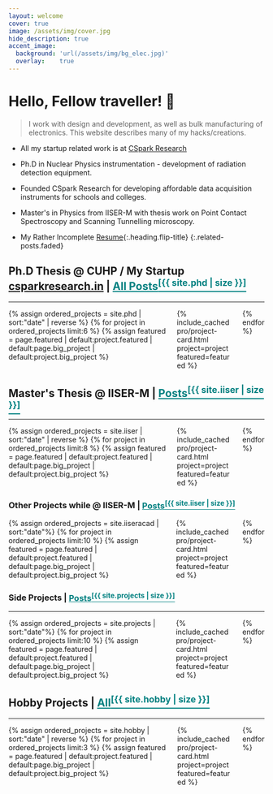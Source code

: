 ```yaml
---
layout: welcome
cover: true
image: /assets/img/cover.jpg
hide_description: true
accent_image:
  background: 'url(/assets/img/bg_elec.jpg)'
  overlay:    true
---
```


# Hello, Fellow traveller! 🥸

> I work with design and development, as well as bulk manufacturing of electronics.
  This website describes many of my hacks/creations. 
  * All my startup related work is at [CSpark Research](https://csparkresearch.in)
  * Ph.D in Nuclear Physics instrumentation - development of radiation detection equipment. 
  * Founded CSpark Research for developing affordable data acquisition instruments for schools and colleges.
  * Master's in Physics from IISER-M with thesis work on Point Contact Spectroscopy and Scanning Tunnelling microscopy.



* My Rather Incomplete [Resume](/resume.md){:.heading.flip-title}
{:.related-posts.faded}


## Ph.D Thesis @ CUHP  /  My Startup <a href="https://csparkresearch.in" target="_blank">csparkresearch.in</a> | <a class="heading flip-title" href="/phd/" style="color:teal">All Posts<sup>[{{ site.phd | size }}]</sup></a>
---

<div class="columns mt3 {% unless no_third_column %}columns-break{% endunless %}">
{% assign ordered_projects = site.phd | sort:"date" | reverse %}
{% for project in ordered_projects limit:6 %}
    {% assign featured = page.featured | default:project.featured | default:page.big_project | default:project.big_project %}
    <div class="column column-1 customcol">
    {% include_cached pro/project-card.html project=project featured=featured %}
    </div>
{% endfor %}
</div>

<!---<p class="read-more mt1"><a class="heading flip-title" href="/iiser/">More from my Ph.D. work <sup>[{{ site.phd | size }}]</sup></a></p> -->



## Master's Thesis @ IISER-M | <a class="heading flip-title" href="/iiser/" style="color:teal">  Posts<sup>[{{ site.iiser | size }}]</sup></a>
---

<div class="columns mt3 {% unless no_third_column %}columns-break{% endunless %}">
{% assign ordered_projects = site.iiser | sort:"date" | reverse %}
{% for project in ordered_projects limit:8 %}
    {% assign featured = page.featured | default:project.featured | default:page.big_project | default:project.big_project %}
    <div class="column column-1 customcol">
    {% include_cached pro/project-card.html project=project featured=featured %}
    </div>
{% endfor %}
</div>

<!-- <p class="read-more mt1"><a class="heading flip-title" href="/iiser/">More from MS Thesis at IISER <sup>[{{ site.iiser | size }}]</sup></a></p> -->

### Other Projects while @ IISER-M | <a class="heading flip-title" href="/iiseracad/" style="color:teal"> Posts<sup>[{{ site.iiser | size }}]</sup></a>

<div class="columns mt3 {% unless no_third_column %}columns-break{% endunless %}">
{% assign ordered_projects = site.iiseracad | sort:"date"%}
{% for project in ordered_projects limit:10 %}
    {% assign featured = page.featured | default:project.featured | default:page.big_project | default:project.big_project %}
    <div class="column column-1 custommicrocol">
    {% include_cached pro/project-card.html project=project featured=featured %}
    </div>
{% endfor %}
</div>

<!-- <p class="read-more mt1"><a class="heading flip-title" href="/iiseracad/">Click here to check out my other undergrad projects <sup>[{{ site.iiseracad | size }}]</sup></a></p> -->

### Side Projects | <a class="heading flip-title" href="/projects/" style="color:teal"> Posts<sup>[{{ site.projects | size }}]</sup></a>
---

<div class="columns mt3 {% unless no_third_column %}columns-break{% endunless %}">
{% assign ordered_projects = site.projects | sort:"date"%}
{% for project in ordered_projects limit:10 %}
    {% assign featured = page.featured | default:project.featured | default:page.big_project | default:project.big_project %}
    <div class="column column-1 custommicrocol">
    {% include_cached pro/project-card.html project=project featured=featured %}
    </div>
{% endfor %}
</div>


## Hobby Projects | <a class="heading flip-title" href="/hobbies/" style="color:teal"> All<sup>[{{ site.hobby | size }}]</sup></a>
---

<div class="columns mt3 {% unless no_third_column %}columns-break{% endunless %}">
{% assign ordered_projects = site.hobby | sort:"date" | reverse %}
{% for project in ordered_projects limit:3 %}
    {% assign featured = page.featured | default:project.featured | default:page.big_project | default:project.big_project %}
    <div class="column column-1 customcol">
    {% include_cached pro/project-card.html project=project featured=featured %}
    </div>
{% endfor %}

</div>

<!--<p class="read-more mt1"><a class="heading flip-title" href="/hobbies/">More random things<sup>[{{ site.hobby | size }}]</sup></a></p> -->


